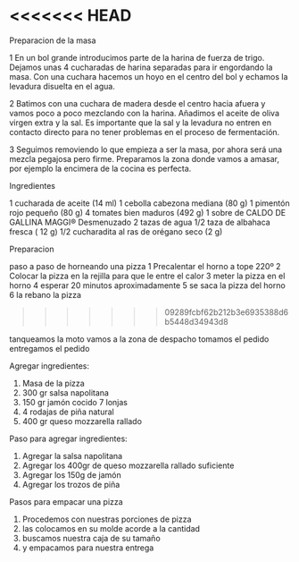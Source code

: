<<<<<<< HEAD
=======
Preparacion de la masa

1 En un bol grande introducimos parte de la harina de fuerza de trigo. Dejamos unas 4 cucharadas de harina separadas para ir engordando la masa. Con una cuchara hacemos un hoyo en el centro del bol y echamos la levadura disuelta en el agua.

2 Batimos con una cuchara de madera desde el centro hacia afuera y vamos poco a poco mezclando con la harina. Añadimos el aceite de oliva virgen extra y la sal. Es importante que la sal y la levadura no entren en contacto directo para no tener problemas en el proceso de fermentación.

3 Seguimos removiendo lo que empieza a ser la masa, por ahora será una mezcla pegajosa pero firme. Preparamos la zona donde vamos a amasar, por ejemplo la encimera de la cocina es perfecta.


Ingredientes

1 cucharada de aceite (14 ml)
1 cebolla cabezona mediana (80 g)
1 pimentón rojo pequeño (80 g)
4 tomates bien maduros (492 g)
1 sobre de CALDO DE GALLINA MAGGI® Desmenuzado
2 tazas de agua
1/2 taza de albahaca fresca ( 12 g)
1/2 cucharadita al ras de orégano seco (2 g)

Preparacion


paso a paso de horneando una pizza
1 Precalentar el horno a tope 220º 
2 Colocar la pizza en la rejilla para que le entre el calor 
3 meter la pizza en el horno 
4 esperar 20 minutos aproximadamente 
5 se saca la pizza del horno
6 la rebano la pizza


>>>>>>> 09289fcbf62b212b3e6935388d6b5448d34943d8

tanqueamos la moto
vamos a la zona de despacho
tomamos el pedido 
entregamos el pedido


Agregar ingredientes:

1. Masa de la pizza
2. 300 gr salsa napolitana
3. 150 gr jamón cocido 7 lonjas
4. 4 rodajas de piña natural
5. 400 gr queso mozzarella rallado

Paso para agregar ingredientes:

1. Agregar la salsa napolitana
2. Agregar los 400gr de queso mozzarella rallado suficiente
3. Agregar los 150g de jamón 
4. Agregar los trozos de piña

Pasos para empacar una pizza

1. Procedemos con nuestras porciones de pizza 
2. las colocamos en su molde acorde a la cantidad
3. buscamos nuestra caja de su tamaño
4. y empacamos para nuestra entrega